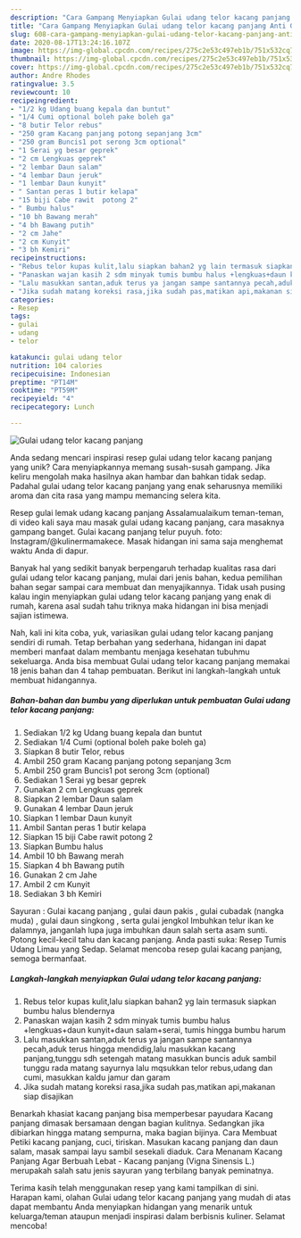 ```yaml
---
description: "Cara Gampang Menyiapkan Gulai udang telor kacang panjang Anti Gagal"
title: "Cara Gampang Menyiapkan Gulai udang telor kacang panjang Anti Gagal"
slug: 608-cara-gampang-menyiapkan-gulai-udang-telor-kacang-panjang-anti-gagal
date: 2020-08-17T13:24:16.107Z
image: https://img-global.cpcdn.com/recipes/275c2e53c497eb1b/751x532cq70/gulai-udang-telor-kacang-panjang-foto-resep-utama.jpg
thumbnail: https://img-global.cpcdn.com/recipes/275c2e53c497eb1b/751x532cq70/gulai-udang-telor-kacang-panjang-foto-resep-utama.jpg
cover: https://img-global.cpcdn.com/recipes/275c2e53c497eb1b/751x532cq70/gulai-udang-telor-kacang-panjang-foto-resep-utama.jpg
author: Andre Rhodes
ratingvalue: 3.5
reviewcount: 10
recipeingredient:
- "1/2 kg Udang buang kepala dan buntut"
- "1/4 Cumi optional boleh pake boleh ga"
- "8 butir Telor rebus"
- "250 gram Kacang panjang potong sepanjang 3cm"
- "250 gram Buncis1 pot serong 3cm optional"
- "1 Serai yg besar geprek"
- "2 cm Lengkuas geprek"
- "2 lembar Daun salam"
- "4 lembar Daun jeruk"
- "1 lembar Daun kunyit"
- " Santan peras 1 butir kelapa"
- "15 biji Cabe rawit  potong 2"
- " Bumbu halus"
- "10 bh Bawang merah"
- "4 bh Bawang putih"
- "2 cm Jahe"
- "2 cm Kunyit"
- "3 bh Kemiri"
recipeinstructions:
- "Rebus telor kupas kulit,lalu siapkan bahan2 yg lain termasuk siapkan bumbu halus blendernya"
- "Panaskan wajan kasih 2 sdm minyak tumis bumbu halus +lengkuas+daun kunyit+daun salam+serai, tumis hingga bumbu harum"
- "Lalu masukkan santan,aduk terus ya jangan sampe santannya pecah,aduk terus hingga mendidig,lalu masukkan kacang panjang,tunggu sdh setengah matang masukkan buncis aduk sambil tunggu rada matang sayurnya lalu mqsukkan telor rebus,udang dan cumi, masukkan kaldu jamur dan garam"
- "Jika sudah matang koreksi rasa,jika sudah pas,matikan api,makanan siap disajikan"
categories:
- Resep
tags:
- gulai
- udang
- telor

katakunci: gulai udang telor 
nutrition: 104 calories
recipecuisine: Indonesian
preptime: "PT14M"
cooktime: "PT59M"
recipeyield: "4"
recipecategory: Lunch

---
```



![Gulai udang telor kacang panjang](https://img-global.cpcdn.com/recipes/275c2e53c497eb1b/751x532cq70/gulai-udang-telor-kacang-panjang-foto-resep-utama.jpg)

Anda sedang mencari inspirasi resep gulai udang telor kacang panjang yang unik? Cara menyiapkannya memang susah-susah gampang. Jika keliru mengolah maka hasilnya akan hambar dan bahkan tidak sedap. Padahal gulai udang telor kacang panjang yang enak seharusnya memiliki aroma dan cita rasa yang mampu memancing selera kita.

Resep gulai lemak udang kacang panjang Assalamualaikum teman-teman, di video kali saya mau masak gulai udang kacang panjang, cara masaknya gampang banget. Gulai kacang panjang telur puyuh. foto: Instagram/@kulinermamakece. Masak hidangan ini sama saja menghemat waktu Anda di dapur.

Banyak hal yang sedikit banyak berpengaruh terhadap kualitas rasa dari gulai udang telor kacang panjang, mulai dari jenis bahan, kedua pemilihan bahan segar sampai cara membuat dan menyajikannya. Tidak usah pusing kalau ingin menyiapkan gulai udang telor kacang panjang yang enak di rumah, karena asal sudah tahu triknya maka hidangan ini bisa menjadi sajian istimewa.


Nah, kali ini kita coba, yuk, variasikan gulai udang telor kacang panjang sendiri di rumah. Tetap berbahan yang sederhana, hidangan ini dapat memberi manfaat dalam membantu menjaga kesehatan tubuhmu sekeluarga. Anda bisa membuat Gulai udang telor kacang panjang memakai 18 jenis bahan dan 4 tahap pembuatan. Berikut ini langkah-langkah untuk membuat hidangannya.

<!--inarticleads1-->

##### Bahan-bahan dan bumbu yang diperlukan untuk pembuatan Gulai udang telor kacang panjang:

1. Sediakan 1/2 kg Udang buang kepala dan buntut
1. Sediakan 1/4 Cumi (optional boleh pake boleh ga)
1. Siapkan 8 butir Telor, rebus
1. Ambil 250 gram Kacang panjang potong sepanjang 3cm
1. Ambil 250 gram Buncis1 pot serong 3cm (optional)
1. Sediakan 1 Serai yg besar geprek
1. Gunakan 2 cm Lengkuas geprek
1. Siapkan 2 lembar Daun salam
1. Gunakan 4 lembar Daun jeruk
1. Siapkan 1 lembar Daun kunyit
1. Ambil  Santan peras 1 butir kelapa
1. Siapkan 15 biji Cabe rawit  potong 2
1. Siapkan  Bumbu halus
1. Ambil 10 bh Bawang merah
1. Siapkan 4 bh Bawang putih
1. Gunakan 2 cm Jahe
1. Ambil 2 cm Kunyit
1. Sediakan 3 bh Kemiri


Sayuran : Gulai kacang panjang , gulai daun pakis , gulai cubadak (nangka muda) , gulai daun singkong , serta gulai jengkol Imbuhkan telur ikan ke dalamnya, janganlah lupa juga imbuhkan daun salah serta asam sunti. Potong kecil-kecil tahu dan kacang panjang. Anda pasti suka: Resep Tumis Udang Limau yang Sedap. Selamat mencoba resep gulai kacang panjang, semoga bermanfaat. 

<!--inarticleads2-->

##### Langkah-langkah menyiapkan Gulai udang telor kacang panjang:

1. Rebus telor kupas kulit,lalu siapkan bahan2 yg lain termasuk siapkan bumbu halus blendernya
1. Panaskan wajan kasih 2 sdm minyak tumis bumbu halus +lengkuas+daun kunyit+daun salam+serai, tumis hingga bumbu harum
1. Lalu masukkan santan,aduk terus ya jangan sampe santannya pecah,aduk terus hingga mendidig,lalu masukkan kacang panjang,tunggu sdh setengah matang masukkan buncis aduk sambil tunggu rada matang sayurnya lalu mqsukkan telor rebus,udang dan cumi, masukkan kaldu jamur dan garam
1. Jika sudah matang koreksi rasa,jika sudah pas,matikan api,makanan siap disajikan


Benarkah khasiat kacang panjang bisa memperbesar payudara Kacang panjang dimasak bersamaan dengan bagian kulitnya. Sedangkan jika dibiarkan hingga matang sempurna, maka bagian bijinya. Cara Membuat Petiki kacang panjang, cuci, tiriskan. Masukan kacang panjang dan daun salam, masak sampai layu sambil sesekali diaduk. Cara Menanam Kacang Panjang Agar Berbuah Lebat - Kacang panjang (Vigna Sinensis L.) merupakah salah satu jenis sayuran yang terbilang banyak peminatnya. 

Terima kasih telah menggunakan resep yang kami tampilkan di sini. Harapan kami, olahan Gulai udang telor kacang panjang yang mudah di atas dapat membantu Anda menyiapkan hidangan yang menarik untuk keluarga/teman ataupun menjadi inspirasi dalam berbisnis kuliner. Selamat mencoba!
